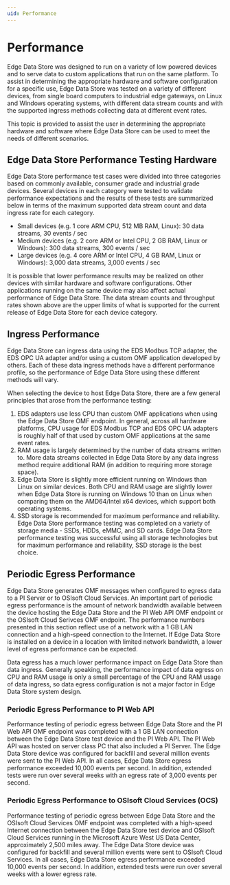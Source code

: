 ```yaml
---
uid: Performance
---
```


# Performance

Edge Data Store was designed to run on a variety of low powered devices and to serve data to custom applications that run on the same platform. To assist in determining the appropriate hardware and software configuration for a specific use, Edge Data Store was tested on a variety of different devices, from single board computers to industrial edge gateways, on Linux and Windows operating systems, with different data stream counts and with the supported ingress methods collecting data at different event rates. 

This topic is provided to assist the user in determining the appropriate hardware and software where Edge Data Store can be used to meet the needs of different scenarios.

## Edge Data Store Performance Testing Hardware

Edge Data Store performance test cases were divided into three categories based on commonly available, consumer grade and industrial grade devices. Several devices in each category were tested to validate performance expectations and the results of these tests are summarized below in terms of the maximum supported data stream count and data ingress rate for each category. 

* Small devices (e.g. 1 core ARM CPU, 512 MB RAM, Linux): 30 data streams, 30 events / sec
* Medium devices (e.g. 2 core ARM or Intel CPU, 2 GB RAM, Linux or Windows): 300 data streams, 300 events / sec
* Large devices (e.g. 4 core ARM or Intel CPU, 4 GB RAM, Linux or Windows): 3,000 data streams, 3,000 events / sec

It is possible that lower performance results may be realized on other devices with similar hardware and software configurations. Other applications running on the same device may also affect actual performance of Edge Data Store. The data stream counts and throughput rates shown above are the upper limits of what is supported for the current release of Edge Data Store for each device category.

## Ingress Performance

Edge Data Store can ingress data using the EDS Modbus TCP adapter, the EDS OPC UA adapter and/or using a custom OMF application developed by others. Each of these data ingress methods have a different performance profile, so the performance of Edge Data Store using these different methods will vary. 

When selecting the device to host Edge Data Store, there are a few general principles that arose from the performance testing:

1. EDS adapters use less CPU than custom OMF applications when using the Edge Data Store OMF endpoint. In general, across all hardware platforms, CPU usage for EDS Modbus TCP and EDS OPC UA adapters is roughly half of that used by custom OMF applications at the same event rates.
2. RAM usage is largely determined by the number of data streams written to. More data streams collected in Edge Data Store by any data ingress method require additional RAM (in addition to requiring more storage space).
3. Edge Data Store is slightly more efficient running on Windows than Linux on similar devices. Both CPU and RAM usage are slightly lower when Edge Data Store is running on Windows 10 than on Linux when comparing them on the AMD64/Intel x64 devices, which support both operating systems. 
4. SSD storage is recommended for maximum performance and reliability. Edge Data Store performance testing was completed on a variety of storage media - SSDs, HDDs, eMMC, and SD cards. Edge Data Store performance testing was successful using all storage technologies but for maximum performance and reliability, SSD storage is the best choice.

## Periodic Egress Performance

Edge Data Store generates OMF messages when configured to egress data to a PI Server or to OSIsoft Cloud Services. An important part of periodic egress performance is the amount of network bandwidth available between the device hosting the Edge Data Store and the PI Web API OMF endpoint or the OSIsoft Cloud Serivces OMF endpoint. The performance numbers presented in this section reflect use of a network with a 1 GB LAN connection and a high-speed connection to the Internet. If Edge Data Store is installed on a device in a location with limited network bandwidth, a lower level of egress performance can be expected.

Data egress has a much lower performance impact on Edge Data Store than data ingress. Generally speaking, the performance impact of data egress on CPU and RAM usage is only a small percentage of the CPU and RAM usage of data ingress, so data egress configuration is not a major factor in Edge Data Store system design.

### Periodic Egress Performance to PI Web API

Performance testing of periodic egress between Edge Data Store and the PI Web API OMF endpoint was completed with a 1 GB LAN connection between the Edge Data Store test device and the PI Web API. The PI Web API was hosted on server class PC that also included a PI Server. The Edge Data Store device was configured for backfill and several million events were sent to the PI Web API. In all cases, Edge Data Store egress performance exceeded 10,000 events per second. In addition, extended tests were run over several weeks with an egress rate of 3,000 events per second.

### Periodic Egress Performance to OSIsoft Cloud Services (OCS)

Performance testing of periodic egress between Edge Data Store and the OSIsoft Cloud Services OMF endpoint was completed with a high-speed Internet connection between the Edge Data Store test device and OSIsoft Cloud Services running in the Microsoft Azure West US Data Center, approximately 2,500 miles away. The Edge Data Store device was configured for backfill and several million events were sent to OSIsoft Cloud Services. In all cases, Edge Data Store egress performance exceeded 10,000 events per second. In addition, extended tests were run over several weeks with a lower egress rate.
